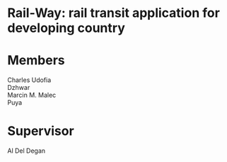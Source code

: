 # Rail-Way: rail transit application for developing country

# Members
Charles Udofia <br/>
Dzhwar <br/>
Marcin M. Malec <br/>
Puya <br/>

# Supervisor
Al Del Degan <br/>
